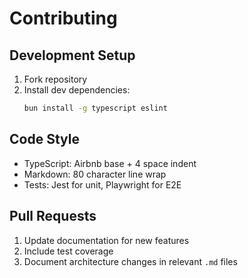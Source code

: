 # Contributing

## Development Setup

1. Fork repository
2. Install dev dependencies:
   ```bash
   bun install -g typescript eslint
   ```

## Code Style

- TypeScript: Airbnb base + 4 space indent
- Markdown: 80 character line wrap
- Tests: Jest for unit, Playwright for E2E

## Pull Requests

1. Update documentation for new features
2. Include test coverage
3. Document architecture changes in relevant `.md` files

